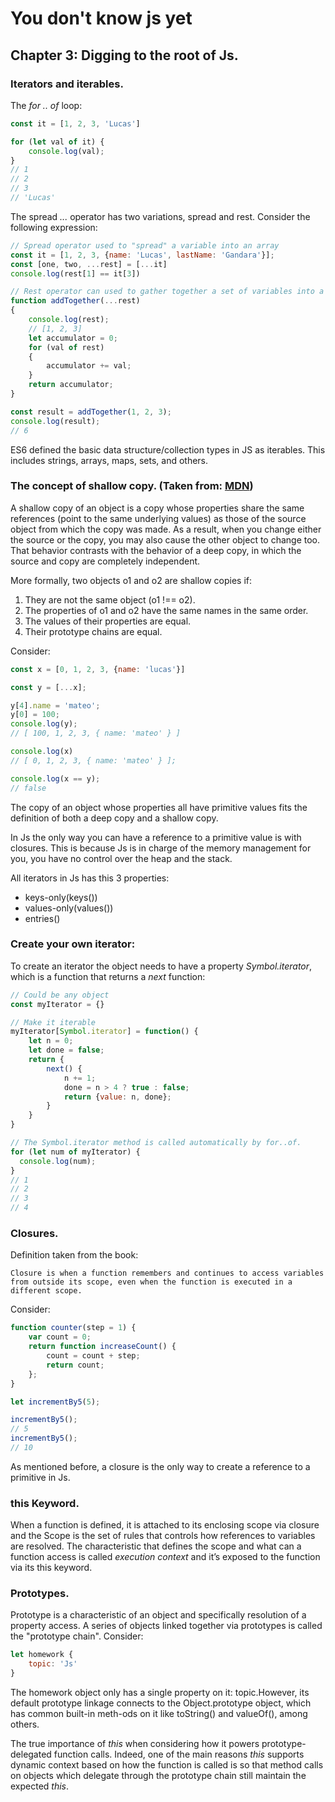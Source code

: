 # You don't know js yet

## Chapter 3: Digging to the root of Js.

### Iterators and iterables.
The _for .. of_ loop:

```js
const it = [1, 2, 3, 'Lucas']

for (let val of it) {
	console.log(val);
}
// 1
// 2
// 3
// 'Lucas'
```

The spread _..._ operator has two variations, spread and rest. Consider the following expression:

```js
// Spread operator used to "spread" a variable into an array
const it = [1, 2, 3, {name: 'Lucas', lastName: 'Gandara'}];
const [one, two, ...rest] = [...it]
console.log(rest[1] == it[3])

// Rest operator can used to gather together a set of variables into a single array.
function addTogether(...rest)
{
	console.log(rest);
	// [1, 2, 3]
	let accumulator = 0;
	for (val of rest)
	{
		accumulator += val;
	}
	return accumulator;
}

const result = addTogether(1, 2, 3);
console.log(result);
// 6

```

ES6 defined the basic data structure/collection types in JS as iterables. This includes strings, arrays, maps, sets, and others.

### The concept of shallow copy. (Taken from: [MDN](https://developer.mozilla.org/en-US/docs/Glossary/Shallow_copy))
A shallow copy of an object is a copy whose properties share the same references (point to the same underlying values) as those of the source object from which the copy was made. As a result, when you change either the source or the copy, you may also cause the other object to change too. That behavior contrasts with the behavior of a deep copy, in which the source and copy are completely independent.

More formally, two objects o1 and o2 are shallow copies if:

1. They are not the same object (o1 !== o2).
2. The properties of o1 and o2 have the same names in the same order.
3. The values of their properties are equal.
4. Their prototype chains are equal.

Consider:

```js
const x = [0, 1, 2, 3, {name: 'lucas'}]

const y = [...x];

y[4].name = 'mateo';
y[0] = 100;
console.log(y);
// [ 100, 1, 2, 3, { name: 'mateo' } ]

console.log(x)
// [ 0, 1, 2, 3, { name: 'mateo' } ];

console.log(x == y);
// false
```

The copy of an object whose properties all have primitive values fits the definition of both a deep copy and a shallow copy. 

In Js the only way you can have a reference to a primitive value is with closures. This is because Js is in charge of the memory management for you, you have no control over the heap and the stack.

All iterators in Js has this 3 properties:
- keys-only(keys())
- values-only(values())
- entries()

### Create your own iterator:
To create an iterator the object needs to have a property _Symbol.iterator_, which is a function that returns a _next_ function:

```js
// Could be any object
const myIterator = {}

// Make it iterable
myIterator[Symbol.iterator] = function() {
	let n = 0;
	let done = false;
	return {
		next() {
			n += 1;
			done = n > 4 ? true : false;
			return {value: n, done};
		}
	}
}

// The Symbol.iterator method is called automatically by for..of.
for (let num of myIterator) {
  console.log(num);
}
// 1
// 2
// 3
// 4
```

### Closures.
Definition taken from the book:

	Closure is when a function remembers and continues to access variables from outside its scope, even when the function is executed in a different scope.

Consider:

```js
function counter(step = 1) {
	var count = 0;
	return function increaseCount() {
		count = count + step;
		return count;
	};
}

let incrementBy5(5);

incrementBy5();
// 5
incrementBy5();
// 10
```

As mentioned before, a closure is the only way to create a reference to a primitive in Js.

### this Keyword.
When a function is defined, it is attached to its enclosing scope via closure and the Scope is the set of rules that controls how references to variables are resolved. The characteristic that defines the scope and what can a function access is called _execution context_ and it’s exposed to the function via its this keyword.

### Prototypes.
Prototype is a characteristic of an object and specifically resolution of a property access. A series of objects linked together via prototypes is called the "prototype chain".
Consider:
```js
let homework {
	topic: 'Js'
}
```
The homework object only has a single property on it: topic.However, its default prototype linkage connects to the Object.prototype object, which has common built-in meth-ods on it like toString() and valueOf(), among others.

The true importance of _this_ when considering how it powers prototype-delegated function calls. Indeed, one of the main reasons _this_ supports dynamic context based on how the function is called is so that method calls on objects which delegate through the prototype chain still maintain the expected _this_.